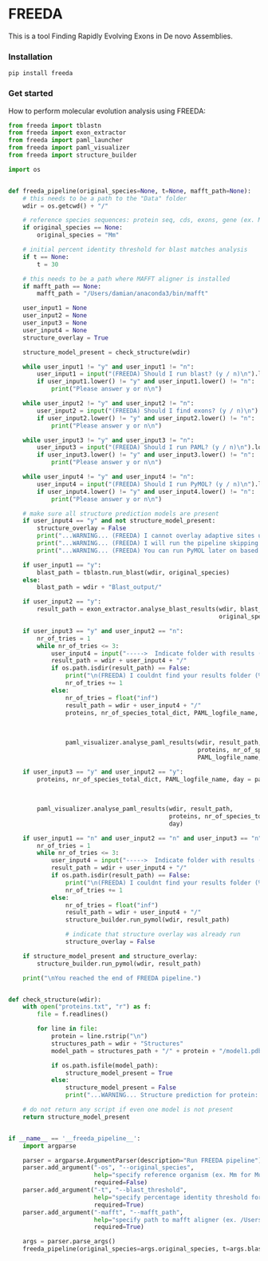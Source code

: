 # FREEDAThis is a tool Finding Rapidly Evolving Exons in De novo Assemblies.### Installation```pip install freeda```### Get startedHow to perform molecular evolution analysis using FREEDA:```Pythonfrom freeda import tblastnfrom freeda import exon_extractorfrom freeda import paml_launcherfrom freeda import paml_visualizerfrom freeda import structure_builderimport osdef freeda_pipeline(original_species=None, t=None, mafft_path=None):    # this needs to be a path to the "Data" folder    wdir = os.getcwd() + "/"    # reference species sequences: protein seq, cds, exons, gene (ex. Mus musculus)    if original_species == None:        original_species = "Mm"    # initial percent identity threshold for blast matches analysis    if t == None:        t = 30    # this needs to be a path where MAFFT aligner is installed    if mafft_path == None:        mafft_path = "/Users/damian/anaconda3/bin/mafft"    user_input1 = None    user_input2 = None    user_input3 = None    user_input4 = None    structure_overlay = True    structure_model_present = check_structure(wdir)    while user_input1 != "y" and user_input1 != "n":        user_input1 = input("(FREEDA) Should I run blast? (y / n)\n").lower()        if user_input1.lower() != "y" and user_input1.lower() != "n":            print("Please answer y or n\n")    while user_input2 != "y" and user_input2 != "n":        user_input2 = input("(FREEDA) Should I find exons? (y / n)\n").lower()        if user_input2.lower() != "y" and user_input2.lower() != "n":            print("Please answer y or n\n")    while user_input3 != "y" and user_input3 != "n":        user_input3 = input("(FREEDA) Should I run PAML? (y / n)\n").lower()        if user_input3.lower() != "y" and user_input3.lower() != "n":            print("Please answer y or n\n")    while user_input4 != "y" and user_input4 != "n":        user_input4 = input("(FREEDA) Should I run PyMOL? (y / n)\n").lower()        if user_input4.lower() != "y" and user_input4.lower() != "n":            print("Please answer y or n\n")    # make sure all structure prediction models are present    if user_input4 == "y" and not structure_model_present:        structure_overlay = False        print("...WARNING... (FREEDA) I cannot overlay adaptive sites until all proteins have structure predictions\n")        print("...WARNING... (FREEDA) I will run the pipeline skipping PyMOL\n")        print("...WARNING... (FREEDA) You can run PyMOL later on based on these results\n")    if user_input1 == "y":        blast_path = tblastn.run_blast(wdir, original_species)    else:        blast_path = wdir + "Blast_output/"    if user_input2 == "y":        result_path = exon_extractor.analyse_blast_results(wdir, blast_path,                                                           original_species, int(t), mafft_path)    if user_input3 == "y" and user_input2 == "n":        nr_of_tries = 1        while nr_of_tries <= 3:            user_input4 = input("----->  Indicate folder with results (no slashes or quotes): ")            result_path = wdir + user_input4 + "/"            if os.path.isdir(result_path) == False:                print("\n(FREEDA) I couldnt find your results folder (%s/3)" % nr_of_tries)                nr_of_tries += 1            else:                nr_of_tries = float("inf")                result_path = wdir + user_input4 + "/"                proteins, nr_of_species_total_dict, PAML_logfile_name, day = paml_launcher.analyse_final_cds(wdir,                                                                                                             original_species,                                                                                                             result_path,                                                                                                             mafft_path)                paml_visualizer.analyse_paml_results(wdir, result_path,                                                     proteins, nr_of_species_total_dict, original_species,                                                     PAML_logfile_name, day)    if user_input3 == "y" and user_input2 == "y":        proteins, nr_of_species_total_dict, PAML_logfile_name, day = paml_launcher.analyse_final_cds(wdir,                                                                                                     original_species,                                                                                                     result_path,                                                                                                     mafft_path)        paml_visualizer.analyse_paml_results(wdir, result_path,                                             proteins, nr_of_species_total_dict, original_species, PAML_logfile_name,                                             day)    if user_input1 == "n" and user_input2 == "n" and user_input3 == "n" and user_input4 == "y" and structure_model_present:        nr_of_tries = 1        while nr_of_tries <= 3:            user_input4 = input("----->  Indicate folder with results (no slashes or quotes): ")            result_path = wdir + user_input4 + "/"            if os.path.isdir(result_path) == False:                print("\n(FREEDA) I couldnt find your results folder (%s/3)" % nr_of_tries)                nr_of_tries += 1            else:                nr_of_tries = float("inf")                result_path = wdir + user_input4 + "/"                structure_builder.run_pymol(wdir, result_path)                # indicate that structure overlay was already run                structure_overlay = False    if structure_model_present and structure_overlay:        structure_builder.run_pymol(wdir, result_path)    print("\nYou reached the end of FREEDA pipeline.")def check_structure(wdir):    with open("proteins.txt", "r") as f:        file = f.readlines()        for line in file:            protein = line.rstrip("\n")            structures_path = wdir + "Structures"            model_path = structures_path + "/" + protein + "/model1.pdb"            if os.path.isfile(model_path):                structure_model_present = True            else:                structure_model_present = False                print("...WARNING... Structure prediction for protein: %s DOES NOT EXIST" % protein)    # do not return any script if even one model is not present    return structure_model_presentif __name__ == '__freeda_pipeline__':    import argparse    parser = argparse.ArgumentParser(description="Run FREEDA pipeline")    parser.add_argument("-os", "--original_species",                        help="specify reference organism (ex. Mm for Mus musculus)", type=str,                        required=False)    parser.add_argument("-t", "--blast_threshold",                        help="specify percentage identity threshold for blast (ex. 30; default)", type=int,                        required=True)    parser.add_argument("-mafft", "--mafft_path",                        help="specify path to mafft aligner (ex. /Users/user/anaconda/bin/mafft)", type=str,                        required=True)    args = parser.parse_args()    freeda_pipeline(original_species=args.original_species, t=args.blast_threshold, mafft_path=args.mafft_path)```